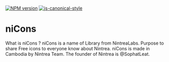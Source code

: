 # 

[![NPM version](http://img.shields.io/npm/v/nicons.svg?style=flat-square)](https://www.npmjs.org/package/nicons)
[![js-canonical-style](https://img.shields.io/badge/code%20style-canonical-blue.svg?style=flat-square)](https://github.com/nintrealabs/niCons)


# niCons
What is niCons ? niCons is a name of Library from NintreaLabs. Purpose to share Free icons to everyone know about Nintrea. niCons is made in Cambodia by Nintrea Team. The founder of Nintrea is @SophatLeat.
